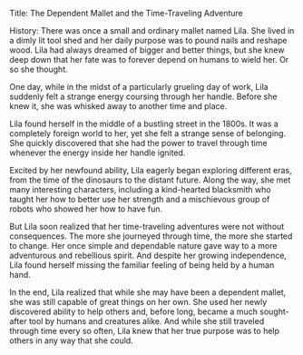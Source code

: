 Title: The Dependent Mallet and the Time-Traveling Adventure

History:
There was once a small and ordinary mallet named Lila. She lived in a dimly lit tool shed and her daily purpose was to pound nails and reshape wood. Lila had always dreamed of bigger and better things, but she knew deep down that her fate was to forever depend on humans to wield her. Or so she thought.

One day, while in the midst of a particularly grueling day of work, Lila suddenly felt a strange energy coursing through her handle. Before she knew it, she was whisked away to another time and place.

Lila found herself in the middle of a bustling street in the 1800s. It was a completely foreign world to her, yet she felt a strange sense of belonging. She quickly discovered that she had the power to travel through time whenever the energy inside her handle ignited.

Excited by her newfound ability, Lila eagerly began exploring different eras, from the time of the dinosaurs to the distant future. Along the way, she met many interesting characters, including a kind-hearted blacksmith who taught her how to better use her strength and a mischievous group of robots who showed her how to have fun.

But Lila soon realized that her time-traveling adventures were not without consequences. The more she journeyed through time, the more she started to change. Her once simple and dependable nature gave way to a more adventurous and rebellious spirit. And despite her growing independence, Lila found herself missing the familiar feeling of being held by a human hand.

In the end, Lila realized that while she may have been a dependent mallet, she was still capable of great things on her own. She used her newly discovered ability to help others and, before long, became a much sought-after tool by humans and creatures alike. And while she still traveled through time every so often, Lila knew that her true purpose was to help others in any way that she could.